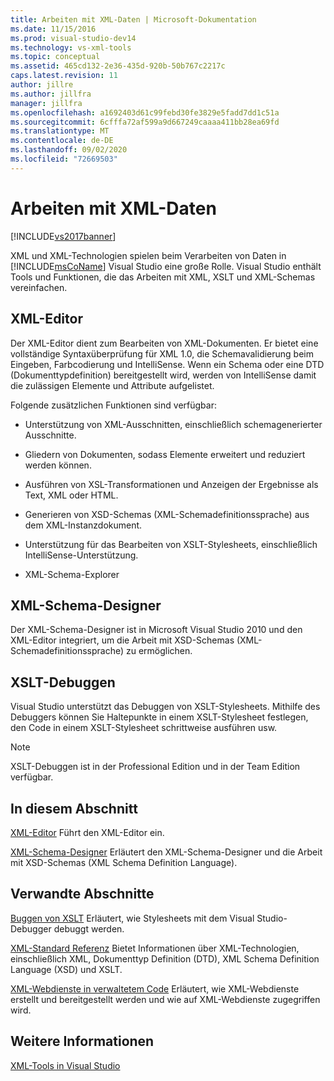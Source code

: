 ```yaml
---
title: Arbeiten mit XML-Daten | Microsoft-Dokumentation
ms.date: 11/15/2016
ms.prod: visual-studio-dev14
ms.technology: vs-xml-tools
ms.topic: conceptual
ms.assetid: 465cd132-2e36-435d-920b-50b767c2217c
caps.latest.revision: 11
author: jillre
ms.author: jillfra
manager: jillfra
ms.openlocfilehash: a1692403d61c99febd30fe3829e5fadd7dd1c51a
ms.sourcegitcommit: 6cfffa72af599a9d667249caaaa411bb28ea69fd
ms.translationtype: MT
ms.contentlocale: de-DE
ms.lasthandoff: 09/02/2020
ms.locfileid: "72669503"
---
```

# <a name="working-with-xml-data"></a>Arbeiten mit XML-Daten
[!INCLUDE[vs2017banner](../includes/vs2017banner.md)]

XML und XML-Technologien spielen beim Verarbeiten von Daten in [!INCLUDE[msCoName](../includes/msconame-md.md)] Visual Studio eine große Rolle. Visual Studio enthält Tools und Funktionen, die das Arbeiten mit XML, XSLT und XML-Schemas vereinfachen.

## <a name="xml-editor"></a>XML-Editor
 Der XML-Editor dient zum Bearbeiten von XML-Dokumenten. Er bietet eine vollständige Syntaxüberprüfung für XML 1.0, die Schemavalidierung beim Eingeben, Farbcodierung und IntelliSense. Wenn ein Schema oder eine DTD (Dokumenttypdefinition) bereitgestellt wird, werden von IntelliSense damit die zulässigen Elemente und Attribute aufgelistet.

 Folgende zusätzlichen Funktionen sind verfügbar:

- Unterstützung von XML-Ausschnitten, einschließlich schemagenerierter Ausschnitte.

- Gliedern von Dokumenten, sodass Elemente erweitert und reduziert werden können.

- Ausführen von XSL-Transformationen und Anzeigen der Ergebnisse als Text, XML oder HTML.

- Generieren von XSD-Schemas (XML-Schemadefinitionssprache) aus dem XML-Instanzdokument.

- Unterstützung für das Bearbeiten von XSLT-Stylesheets, einschließlich IntelliSense-Unterstützung.

- XML-Schema-Explorer

## <a name="xml-schema-designer"></a>XML-Schema-Designer
 Der XML-Schema-Designer ist in Microsoft Visual Studio 2010 und den XML-Editor integriert, um die Arbeit mit XSD-Schemas (XML-Schemadefinitionssprache) zu ermöglichen.

## <a name="xslt-debugging"></a>XSLT-Debuggen
 Visual Studio unterstützt das Debuggen von XSLT-Stylesheets. Mithilfe des Debuggers können Sie Haltepunkte in einem XSLT-Stylesheet festlegen, den Code in einem XSLT-Stylesheet schrittweise ausführen usw.

> [!NOTE]
> XSLT-Debuggen ist in der Professional Edition und in der Team Edition verfügbar.

## <a name="in-this-section"></a>In diesem Abschnitt
 [XML-Editor](../xml-tools/xml-editor.md) Führt den XML-Editor ein.

 [XML-Schema-Designer](../xml-tools/xml-schema-designer.md) Erläutert den XML-Schema-Designer und die Arbeit mit XSD-Schemas (XML Schema Definition Language).

## <a name="related-sections"></a>Verwandte Abschnitte
 [Buggen von XSLT](../xml-tools/debugging-xslt.md) Erläutert, wie Stylesheets mit dem Visual Studio-Debugger debuggt werden.

 [XML-Standard Referenz](https://msdn.microsoft.com/79c78508-c9d0-423a-a00f-672e855de401) Bietet Informationen über XML-Technologien, einschließlich XML, Dokumenttyp Definition (DTD), XML Schema Definition Language (XSD) und XSLT.

 [XML-Webdienste in verwaltetem Code](https://msdn.microsoft.com/c9a7dc25-3e68-4723-bfb7-de4320830196) Erläutert, wie XML-Webdienste erstellt und bereitgestellt werden und wie auf XML-Webdienste zugegriffen wird.

## <a name="see-also"></a>Weitere Informationen
 [XML-Tools in Visual Studio](../xml-tools/xml-tools-in-visual-studio.md)